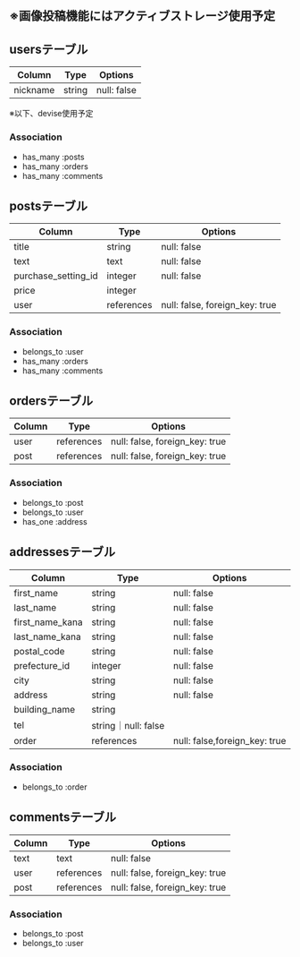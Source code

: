 ## ※画像投稿機能にはアクティブストレージ使用予定


## usersテーブル
|Column|Type|Options|
|------|----|-------|
|nickname|string|null: false|
※以下、devise使用予定

### Association
- has_many :posts
- has_many :orders
- has_many :comments


## postsテーブル
|Column|Type|Options|
|------|----|-------|
|title|string|null: false|
|text|text|null: false|
|purchase_setting_id|integer|null: false|
|price|integer|
|user|references|null: false, foreign_key: true|

### Association
- belongs_to :user
- has_many :orders
- has_many :comments


## ordersテーブル
|Column|Type|Options|
|------|----|-------|
|user|references|null: false, foreign_key: true|
|post|references|null: false, foreign_key: true|

### Association
- belongs_to :post
- belongs_to :user
- has_one :address


## addressesテーブル
|Column|Type|Options|
|------|----|-------|
|first_name|string|null: false|
|last_name|string|null: false|
|first_name_kana|string|null: false|
|last_name_kana|string|null: false|
|postal_code|string|null: false|
|prefecture_id|integer|null: false|
|city|string|null: false|
|address|string|null: false|
|building_name|string|
|tel|string｜null: false|
|order|references|null: false,foreign_key: true|

### Association
- belongs_to :order


## commentsテーブル
|Column|Type|Options|
|------|----|-------|
|text|text|null: false|
|user|references|null: false, foreign_key: true|
|post|references|null: false, foreign_key: true|

### Association
- belongs_to :post
- belongs_to :user